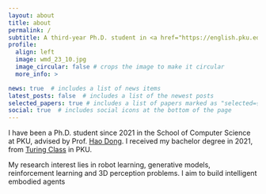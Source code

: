 ```yaml
---
layout: about
title: about
permalink: /
subtitle: A third-year Ph.D. student in <a href="https://english.pku.edu.cn/">Peking University (PKU)</a>.
profile:
  align: left
  image: wmd_23_10.jpg
  image_circular: false # crops the image to make it circular
  more_info: >

news: true  # includes a list of news items
latest_posts: false  # includes a list of the newest posts
selected_papers: true # includes a list of papers marked as "selected={true}"
social: true  # includes social icons at the bottom of the page
---
```

I have been a Ph.D. student since 2021 in the School of Computer Science at PKU, advised by Prof. [Hao Dong](https://cfcs.pku.edu.cn/english/people/faculty/haodong/index.htm).
I received my bachelor degree in 2021, from [Turing Class](https://cfcs.pku.edu.cn/english/research/turingprogram/introduction1/index.htm) in PKU.

My research interest lies in robot learning, generative models, reinforcement learning and 3D perception problems.
I aim to build intelligent embodied agents 
